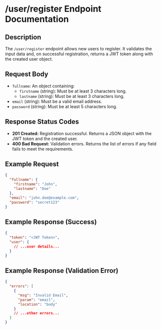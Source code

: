 # /user/register Endpoint Documentation

## Description
The `/user/register` endpoint allows new users to register. It validates the input data and, on successful registration, returns a JWT token along with the created user object.

## Request Body
- `fullname`: An object containing:
  - `firstname` (string): Must be at least 3 characters long.
  - `lastname` (string): Must be at least 3 characters long.
- `email` (string): Must be a valid email address.
- `password` (string): Must be at least 5 characters long.

## Response Status Codes
- **201 Created:** Registration successful. Returns a JSON object with the JWT token and the created user.
- **400 Bad Request:** Validation errors. Returns the list of errors if any field fails to meet the requirements.

## Example Request
```json
{
  "fullname": {
    "firstname": "John",
    "lastname": "Doe"
  },
  "email": "john.doe@example.com",
  "password": "secret123"
}
```

## Example Response (Success)
```json
{
  "token": "<JWT Token>",
  "user": {
    // ...user details...
  }
}
```

## Example Response (Validation Error)
```json
{
  "errors": [
    {
      "msg": "Invalid Email",
      "param": "email",
      "location": "body"
    }
    // ...other errors...
  ]
}
```
